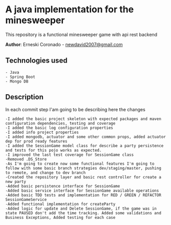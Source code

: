 # A java implementation for the minesweeper

This repository is a functional minesweeper game with api rest backend

**Author**: Erneski Coronado  - newdavid2007@gmail.com

## Technologies used

    - Java
    - Spring Boot
    - Mongo DB

## Description

In each commit step I'am going to be describing here the changes

    -I added the basic project skeleton with expected packages and maven configuration dependencies, testing and coverage
    -I added the basic log configuration properties
    -I added info project properties
    -I added mongodb, actuator and some other common props, added actuator dep for prod ready features
    -I added the SessionGame model class for describe a party persistence and tests for this pojo works as expected.
    -I improved the last test coverage for SessionGame class
    -Removed .DS_Store
    -As I'm going to create now some functional features I'm going to follow with some basic branch strategies dev/staging/master, pushing to remote, and change to dev branch 
    -Created the repository layer and basic rest controller for create a new party
    -Added basic persistence interface for SessionGame
    -Added basic service interface for SessionGame available operations
    -Added basic TDD tests and implementation for RED / GREEN / REFACTOR SessionGameService
    -Added functional implementation for createParty
    -Added logic for update and Delete SessionGame, if the game was in state PAUSED don't add the time tracking. Added some validations and Business Exceptions, Added testing for each case
    

